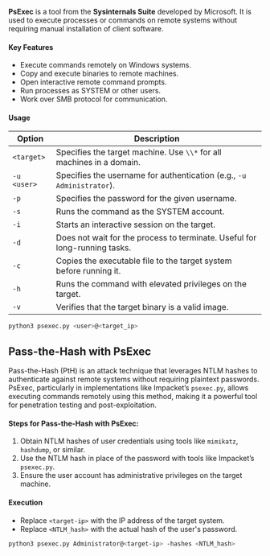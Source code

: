 **PsExec** is a tool from the **Sysinternals Suite** developed by Microsoft. It is used to execute processes or commands on remote systems without requiring manual installation of client software.

#### Key Features

- Execute commands remotely on Windows systems.
- Copy and execute binaries to remote machines.
- Open interactive remote command prompts.
- Run processes as SYSTEM or other users.
- Work over SMB protocol for communication.

#### Usage

|Option|Description|
|---|---|
|`<target>`|Specifies the target machine. Use `\\*` for all machines in a domain.|
|`-u <user>`|Specifies the username for authentication (e.g., `-u Administrator`).|
|`-p`|Specifies the password for the given username.|
|`-s`|Runs the command as the SYSTEM account.|
|`-i`|Starts an interactive session on the target.|
|`-d`|Does not wait for the process to terminate. Useful for long-running tasks.|
|`-c`|Copies the executable file to the target system before running it.|
|`-h`|Runs the command with elevated privileges on the target.|
|`-v`|Verifies that the target binary is a valid image.|

```bash
python3 psexec.py <user>@<target_ip> 
```

## Pass-the-Hash with PsExec
Pass-the-Hash (PtH) is an attack technique that leverages NTLM hashes to authenticate against remote systems without requiring plaintext passwords. PsExec, particularly in implementations like Impacket’s `psexec.py`, allows executing commands remotely using this method, making it a powerful tool for penetration testing and post-exploitation.

#### Steps for Pass-the-Hash with PsExec:

1. Obtain NTLM hashes of user credentials using tools like `mimikatz`, `hashdump`, or similar.
2. Use the NTLM hash in place of the password with tools like Impacket’s `psexec.py`.
3. Ensure the user account has administrative privileges on the target machine.
#### Execution
- Replace `<target-ip>` with the IP address of the target system.
- Replace `<NTLM_hash>` with the actual hash of the user's password.

```bash
python3 psexec.py Administrator@<target-ip> -hashes <NTLM_hash>
```